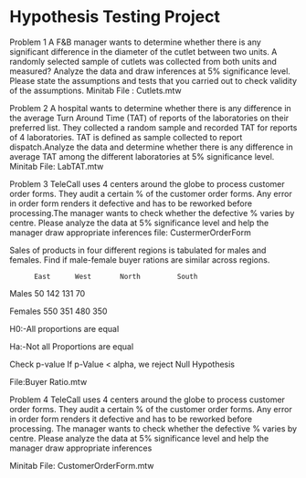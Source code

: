 # Hypothesis Testing Project


Problem 1
A F&B manager wants to determine whether there is any significant difference in the diameter of the cutlet between two units. A randomly selected sample of cutlets was collected from both units and measured? Analyze the data and draw inferences at 5% significance level. Please state the assumptions and tests that you carried out to check validity of the assumptions.
Minitab File : Cutlets.mtw

Problem 2
A hospital wants to determine whether there is any difference in the average Turn Around Time (TAT) of reports of the laboratories on their preferred list. They collected a random sample and recorded TAT for reports of 4 laboratories. TAT is defined as sample collected to report dispatch.Analyze the data and determine whether there is any difference in average TAT among the different laboratories at 5% significance level.
Minitab File: LabTAT.mtw

Problem 3
TeleCall uses 4 centers around the globe to process customer order forms. They audit a certain % of the customer order forms. Any error in order form renders it defective and has to be reworked before processing.The manager wants to check whether the defective % varies by centre. Please analyze the data at 5% significance level and help the manager draw appropriate inferences 
file: CustermerOrderForm

Sales of products in four different regions is tabulated for males and females. Find if male-female buyer rations are similar across regions. 
    
          East      West       North         South

 Males     50        142         131           70

 Females   550       351         480           350

H0:-All proportions are equal

Ha:-Not all Proportions are equal

Check p-value
If p-Value < alpha, we reject Null Hypothesis

File:Buyer Ratio.mtw

Problem 4
TeleCall uses 4 centers around the globe to process customer order forms. They audit a certain %  of the customer order forms. Any error in order form renders it defective and has to be reworked before processing.  The manager wants to check whether the defective %  varies by centre. Please analyze the data at 5% significance level and help the manager draw appropriate inferences

Minitab File: CustomerOrderForm.mtw










